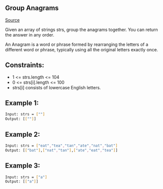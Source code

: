 ## Group Anagrams
[Source](https://leetcode.com/problems/group-anagrams/)

Given an array of strings strs, group the anagrams together. You can return the answer in any order.

An Anagram is a word or phrase formed by rearranging the letters of a different word or phrase, typically using all the original letters exactly once.

## Constraints:

 - 1 <= strs.length <= 104
 - 0 <= strs[i].length <= 100
 - strs[i] consists of lowercase English letters.

## Example 1:
```sh
Input: strs = [""]
Output: [[""]]
```

## Example 2:
```sh
Input: strs = ["eat","tea","tan","ate","nat","bat"]
Output: [["bat"],["nat","tan"],["ate","eat","tea"]]
```

## Example 3:
```sh
Input: strs = ["a"]
Output: [["a"]]
```